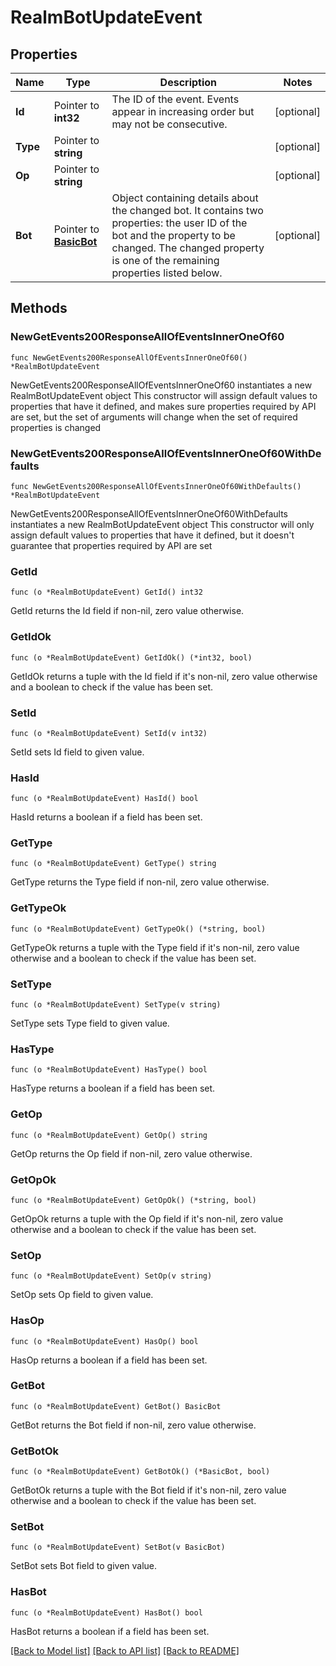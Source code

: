# RealmBotUpdateEvent

## Properties

Name | Type | Description | Notes
------------ | ------------- | ------------- | -------------
**Id** | Pointer to **int32** | The ID of the event. Events appear in increasing order but may not be consecutive.  | [optional] 
**Type** | Pointer to **string** |  | [optional] 
**Op** | Pointer to **string** |  | [optional] 
**Bot** | Pointer to [**BasicBot**](BasicBot.md) | Object containing details about the changed bot. It contains two properties: the user ID of the bot and the property to be changed. The changed property is one of the remaining properties listed below.  | [optional] 

## Methods

### NewGetEvents200ResponseAllOfEventsInnerOneOf60

`func NewGetEvents200ResponseAllOfEventsInnerOneOf60() *RealmBotUpdateEvent`

NewGetEvents200ResponseAllOfEventsInnerOneOf60 instantiates a new RealmBotUpdateEvent object
This constructor will assign default values to properties that have it defined,
and makes sure properties required by API are set, but the set of arguments
will change when the set of required properties is changed

### NewGetEvents200ResponseAllOfEventsInnerOneOf60WithDefaults

`func NewGetEvents200ResponseAllOfEventsInnerOneOf60WithDefaults() *RealmBotUpdateEvent`

NewGetEvents200ResponseAllOfEventsInnerOneOf60WithDefaults instantiates a new RealmBotUpdateEvent object
This constructor will only assign default values to properties that have it defined,
but it doesn't guarantee that properties required by API are set

### GetId

`func (o *RealmBotUpdateEvent) GetId() int32`

GetId returns the Id field if non-nil, zero value otherwise.

### GetIdOk

`func (o *RealmBotUpdateEvent) GetIdOk() (*int32, bool)`

GetIdOk returns a tuple with the Id field if it's non-nil, zero value otherwise
and a boolean to check if the value has been set.

### SetId

`func (o *RealmBotUpdateEvent) SetId(v int32)`

SetId sets Id field to given value.

### HasId

`func (o *RealmBotUpdateEvent) HasId() bool`

HasId returns a boolean if a field has been set.

### GetType

`func (o *RealmBotUpdateEvent) GetType() string`

GetType returns the Type field if non-nil, zero value otherwise.

### GetTypeOk

`func (o *RealmBotUpdateEvent) GetTypeOk() (*string, bool)`

GetTypeOk returns a tuple with the Type field if it's non-nil, zero value otherwise
and a boolean to check if the value has been set.

### SetType

`func (o *RealmBotUpdateEvent) SetType(v string)`

SetType sets Type field to given value.

### HasType

`func (o *RealmBotUpdateEvent) HasType() bool`

HasType returns a boolean if a field has been set.

### GetOp

`func (o *RealmBotUpdateEvent) GetOp() string`

GetOp returns the Op field if non-nil, zero value otherwise.

### GetOpOk

`func (o *RealmBotUpdateEvent) GetOpOk() (*string, bool)`

GetOpOk returns a tuple with the Op field if it's non-nil, zero value otherwise
and a boolean to check if the value has been set.

### SetOp

`func (o *RealmBotUpdateEvent) SetOp(v string)`

SetOp sets Op field to given value.

### HasOp

`func (o *RealmBotUpdateEvent) HasOp() bool`

HasOp returns a boolean if a field has been set.

### GetBot

`func (o *RealmBotUpdateEvent) GetBot() BasicBot`

GetBot returns the Bot field if non-nil, zero value otherwise.

### GetBotOk

`func (o *RealmBotUpdateEvent) GetBotOk() (*BasicBot, bool)`

GetBotOk returns a tuple with the Bot field if it's non-nil, zero value otherwise
and a boolean to check if the value has been set.

### SetBot

`func (o *RealmBotUpdateEvent) SetBot(v BasicBot)`

SetBot sets Bot field to given value.

### HasBot

`func (o *RealmBotUpdateEvent) HasBot() bool`

HasBot returns a boolean if a field has been set.


[[Back to Model list]](../README.md#documentation-for-models) [[Back to API list]](../README.md#documentation-for-api-endpoints) [[Back to README]](../README.md)


